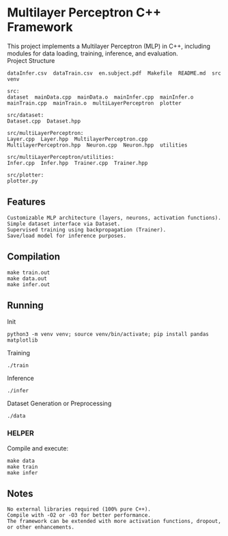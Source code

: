 # Multilayer Perceptron C++ Framework

This project implements a Multilayer Perceptron (MLP) in C++, including modules for data loading, training, inference, and evaluation.  
Project Structure

```
dataInfer.csv  dataTrain.csv  en.subject.pdf  Makefile  README.md  src  venv

src:
dataset  mainData.cpp  mainData.o  mainInfer.cpp  mainInfer.o  mainTrain.cpp  mainTrain.o  multiLayerPerceptron  plotter

src/dataset:
Dataset.cpp  Dataset.hpp

src/multiLayerPerceptron:
Layer.cpp  Layer.hpp  MultilayerPerceptron.cpp  MultilayerPerceptron.hpp  Neuron.cpp  Neuron.hpp  utilities

src/multiLayerPerceptron/utilities:
Infer.cpp  Infer.hpp  Trainer.cpp  Trainer.hpp

src/plotter:
plotter.py
```

## Features

    Customizable MLP architecture (layers, neurons, activation functions).
    Simple dataset interface via Dataset.
    Supervised training using backpropagation (Trainer).
    Save/load model for inference purposes.

## Compilation

    make train.out
    make data.out
    make infer.out

## Running

Init

    python3 -m venv venv; source venv/bin/activate; pip install pandas matplotlib

Training

    ./train

Inference

    ./infer

Dataset Generation or Preprocessing

    ./data

### HELPER

Compile and execute:

    make data
    make train
    make infer


## Notes

    No external libraries required (100% pure C++).
    Compile with -O2 or -O3 for better performance.
    The framework can be extended with more activation functions, dropout, or other enhancements.
